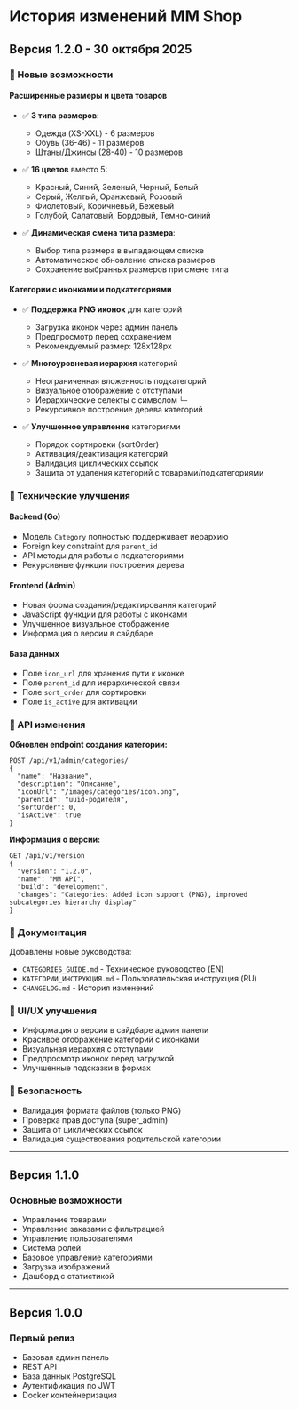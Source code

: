 # История изменений MM Shop

## Версия 1.2.0 - 30 октября 2025

### 🎉 Новые возможности

#### Расширенные размеры и цвета товаров
- ✅ **3 типа размеров**:
  - Одежда (XS-XXL) - 6 размеров
  - Обувь (36-46) - 11 размеров
  - Штаны/Джинсы (28-40) - 10 размеров
  
- ✅ **16 цветов** вместо 5:
  - Красный, Синий, Зеленый, Черный, Белый
  - Серый, Желтый, Оранжевый, Розовый
  - Фиолетовый, Коричневый, Бежевый
  - Голубой, Салатовый, Бордовый, Темно-синий
  
- ✅ **Динамическая смена типа размера**:
  - Выбор типа размера в выпадающем списке
  - Автоматическое обновление списка размеров
  - Сохранение выбранных размеров при смене типа

#### Категории с иконками и подкатегориями
- ✅ **Поддержка PNG иконок** для категорий
  - Загрузка иконок через админ панель
  - Предпросмотр перед сохранением
  - Рекомендуемый размер: 128x128px
  
- ✅ **Многоуровневая иерархия** категорий
  - Неограниченная вложенность подкатегорий
  - Визуальное отображение с отступами
  - Иерархические селекты с символом `└─`
  - Рекурсивное построение дерева категорий

- ✅ **Улучшенное управление** категориями
  - Порядок сортировки (sortOrder)
  - Активация/деактивация категорий
  - Валидация циклических ссылок
  - Защита от удаления категорий с товарами/подкатегориями

### 🔧 Технические улучшения

#### Backend (Go)
- Модель `Category` полностью поддерживает иерархию
- Foreign key constraint для `parent_id`
- API методы для работы с подкатегориями
- Рекурсивные функции построения дерева

#### Frontend (Admin)
- Новая форма создания/редактирования категорий
- JavaScript функции для работы с иконками
- Улучшенное визуальное отображение
- Информация о версии в сайдбаре

#### База данных
- Поле `icon_url` для хранения пути к иконке
- Поле `parent_id` для иерархической связи
- Поле `sort_order` для сортировки
- Поле `is_active` для активации

### 📝 API изменения

**Обновлен endpoint создания категории:**
```
POST /api/v1/admin/categories/
{
  "name": "Название",
  "description": "Описание",
  "iconUrl": "/images/categories/icon.png",
  "parentId": "uuid-родителя",
  "sortOrder": 0,
  "isActive": true
}
```

**Информация о версии:**
```
GET /api/v1/version
{
  "version": "1.2.0",
  "name": "MM API",
  "build": "development",
  "changes": "Categories: Added icon support (PNG), improved subcategories hierarchy display"
}
```

### 📄 Документация

Добавлены новые руководства:
- `CATEGORIES_GUIDE.md` - Техническое руководство (EN)
- `КАТЕГОРИИ_ИНСТРУКЦИЯ.md` - Пользовательская инструкция (RU)
- `CHANGELOG.md` - История изменений

### 🎨 UI/UX улучшения

- Информация о версии в сайдбаре админ панели
- Красивое отображение категорий с иконками
- Визуальная иерархия с отступами
- Предпросмотр иконок перед загрузкой
- Улучшенные подсказки в формах

### 🔐 Безопасность

- Валидация формата файлов (только PNG)
- Проверка прав доступа (super_admin)
- Защита от циклических ссылок
- Валидация существования родительской категории

---

## Версия 1.1.0

### Основные возможности
- Управление товарами
- Управление заказами с фильтрацией
- Управление пользователями
- Система ролей
- Базовое управление категориями
- Загрузка изображений
- Дашборд с статистикой

---

## Версия 1.0.0

### Первый релиз
- Базовая админ панель
- REST API
- База данных PostgreSQL
- Аутентификация по JWT
- Docker контейнеризация

